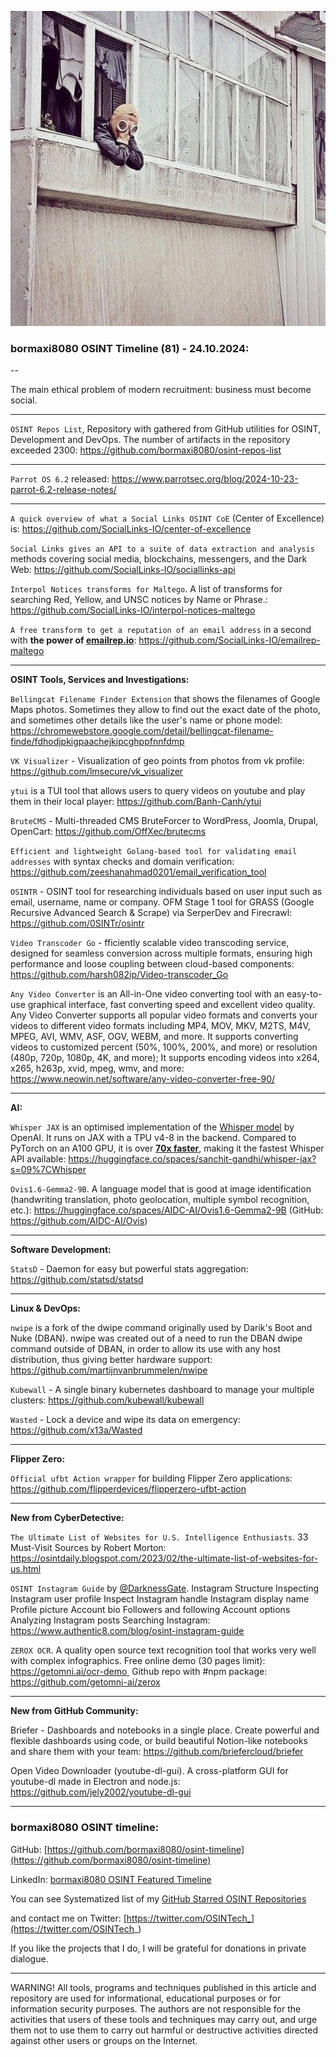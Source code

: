 ![alt text](img/81.jpg)

### bormaxi8080 OSINT Timeline (81) - 24.10.2024:

--

The main ethical problem of modern recruitment: business must become social.

----

```OSINT Repos List```, Repository with gathered from GitHub utilities for OSINT, Development and DevOps. The number of artifacts in the repository exceeded 2300: https://github.com/bormaxi8080/osint-repos-list

----

```Parrot OS 6.2``` released: https://www.parrotsec.org/blog/2024-10-23-parrot-6.2-release-notes/

----

```A quick overview of what a Social Links OSINT CoE``` (Center of Excellence) is: https://github.com/SocialLinks-IO/center-of-excellence

```Social Links gives an API to a suite of data extraction and analysis``` methods covering social media, blockchains, messengers, and the Dark Web: https://github.com/SocialLinks-IO/sociallinks-api

```Interpol Notices transforms for Maltego```. A list of transforms for searching Red, Yellow, and UNSC notices by Name or Phrase.: https://github.com/SocialLinks-IO/interpol-notices-maltego

```A free transform to get a reputation of an email address``` in a second with **the power of [emailrep.io](https://github.com/SocialLinks-IO/emailrep-maltego/blob/master/emailrep.io)**: https://github.com/SocialLinks-IO/emailrep-maltego

----

**OSINT Tools, Services and Investigations:**

```Bellingcat Filename Finder Extension``` that shows the filenames of Google Maps photos. Sometimes they allow to find out the exact date of the photo, and sometimes other details like the user's name or phone model: https://chromewebstore.google.com/detail/bellingcat-filename-finde/fdhodjpkigpaachejkipcghppfnnfdmp

```VK Visualizer``` - Visualization of geo points from photos from vk profile: https://github.com/lmsecure/vk_visualizer

```ytui``` is a TUI tool that allows users to query videos on youtube and play them in their local player: https://github.com/Banh-Canh/ytui

```BruteCMS``` - Multi-threaded CMS BruteForcer to WordPress, Joomla, Drupal, OpenCart: https://github.com/OffXec/brutecms

```Efficient and lightweight Golang-based tool for validating email addresses``` with syntax checks and domain verification: https://github.com/zeeshanahmad0201/email_verification_tool

```OSINTR``` - OSINT tool for researching individuals based on user input such as email, username, name or company. OFM Stage 1 tool for GRASS (Google Recursive Advanced Search & Scrape) via SerperDev and Firecrawl: https://github.com/0SINTr/osintr

```Video Transcoder Go``` - fficiently scalable video transcoding service, designed for seamless conversion across multiple formats, ensuring high performance and loose coupling between cloud-based components: https://github.com/harsh082ip/Video-transcoder_Go

```Any Video Converter``` is an All-in-One video converting tool with an easy-to-use graphical interface, fast converting speed and excellent video quality. Any Video Converter supports all popular video formats and converts your videos to different video formats including MP4, MOV, MKV, M2TS, M4V, MPEG, AVI, WMV, ASF, OGV, WEBM, and more. It supports converting videos to customized percent (50%, 100%, 200%, and more) or resolution (480p, 720p, 1080p, 4K, and more); It supports encoding videos into x264, x265, h263p, xvid, mpeg, wmv, and more: https://www.neowin.net/software/any-video-converter-free-90/

----

**AI:**

```Whisper JAX``` is an optimised implementation of the [Whisper model](https://huggingface.co/openai/whisper-large-v3) by OpenAI. It runs on JAX with a TPU v4-8 in the backend. Compared to PyTorch on an A100 GPU, it is over [**70x faster**](https://github.com/sanchit-gandhi/whisper-jax#benchmarks), making it the fastest Whisper API available: https://huggingface.co/spaces/sanchit-gandhi/whisper-jax?s=09%7CWhisper

```Ovis1.6-Gemma2-9B```. A language model that is good at image identification (handwriting translation, photo geolocation, multiple symbol recognition, etc.): https://huggingface.co/spaces/AIDC-AI/Ovis1.6-Gemma2-9B (GitHub: https://github.com/AIDC-AI/Ovis)

---

**Software Development:**

```StatsD``` - Daemon for easy but powerful stats aggregation: https://github.com/statsd/statsd

----

**Linux & DevOps:**

```nwipe``` is a fork of the dwipe command originally used by Darik's Boot and Nuke (DBAN). nwipe was created out of a need to run the DBAN dwipe command outside of DBAN, in order to allow its use with any host distribution, thus giving better hardware support: https://github.com/martijnvanbrummelen/nwipe

```Kubewall``` - A single binary kubernetes dashboard to manage your multiple clusters: https://github.com/kubewall/kubewall

```Wasted``` - Lock a device and wipe its data on emergency: https://github.com/x13a/Wasted

----

**Flipper Zero:**

```Official ufbt Action wrapper``` for building Flipper Zero applications: https://github.com/flipperdevices/flipperzero-ufbt-action

----

**New from CyberDetective:**

```The Ultimate List of Websites for U.S. Intelligence Enthusiasts```. 33 Must-Visit Sources by Robert Morton: https://osintdaily.blogspot.com/2023/02/the-ultimate-list-of-websites-for-us.html

```OSINT Instagram Guide``` by [@DarknessGate](https://x.com/DarknessGate). Instagram Structure Inspecting Instagram user profile Inspect Instagram handle Instagram display name Profile picture Account bio Followers and following Account options Analyzing Instagram posts Searching Instagram: https://www.authentic8.com/blog/osint-instagram-guide

```ZEROX OCR```. A quality open source text recognition tool that works very well with complex infographics.
Free online demo (30 pages limit): https://getomni.ai/ocr-demo 
Github repo with #npm package: https://github.com/getomni-ai/zerox

----

**New from GitHub Community:**

Briefer - Dashboards and notebooks in a single place. Create powerful and flexible dashboards using code, or build beautiful Notion-like notebooks and share them with your team: https://github.com/briefercloud/briefer

Open Video Downloader (youtube-dl-gui). A cross-platform GUI for youtube-dl made in Electron and node.js: https://github.com/jely2002/youtube-dl-gui

----
### bormaxi8080 OSINT timeline:

GitHub: [https://github.com/bormaxi8080/osint-timeline](https://github.com/bormaxi8080/osint-timeline)

LinkedIn: [bormaxi8080 OSINT Featured Timeline](https://www.linkedin.com/in/osintech/details/featured/)

You can see Systematized list of my [GitHub Starred OSINT Repositories](https://github.com/bormaxi8080/osint-repos-list)

and contact me on Twitter: [https://twitter.com/OSINTech_](https://twitter.com/OSINTech_)

If you like the projects that I do, I will be grateful for donations in private dialogue.

----

WARNING! All tools, programs and techniques published in this article and repository are used for informational, educational purposes or for information security purposes. The authors are not responsible for the activities that users of these tools and techniques may carry out, and urge them not to use them to carry out harmful or destructive activities directed against other users or groups on the Internet.